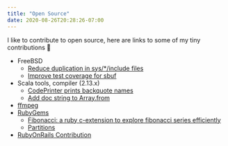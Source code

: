 ```yaml
---
title: "Open Source"
date: 2020-08-26T20:28:26-07:00
---
```


I like to contribute to open source, here are links to some of my tiny contributions :pray:

* FreeBSD
  * [Reduce duplication in sys/*/include files](https://reviews.freebsd.org/D26292)
  * [Improve test coverage for sbuf](https://reviews.freebsd.org/D26220)
* Scala tools, compiler (2.13.x)
  * [CodePrinter prints backquote names](https://github.com/scala/scala/commit/7dbf0ad7035bb34899d09c2b83e96ff982289e66)
  * [Add doc string to Array.from](https://github.com/scala/scala/commit/baab2798ce05dc477e1a4c07e864145b2773f696)
* [ffmpeg](https://github.com/FFmpeg/FFmpeg/commits?author=chaitanya)
* [RubyGems](https://rubygems.org/profiles/chaitanyav)
    * [Fibonacci: a ruby c-extension to explore fibonacci series efficiently](https://rubygems.org/gems/fibonacci)
    * [Partitions](https://rubygems.org/gems/partitions)
* [RubyOnRails Contribution](http://contributors.rubyonrails.org/contributors/chaitanya-vellanki/commits)
